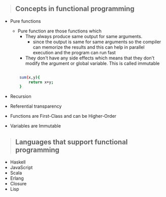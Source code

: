 > ## Concepts  in functional  programming

- Pure functions
    - Pure function are those functions which
        - They always produce same output for same arguments.
            - since the output is same for same arguments so the compiler can memorize the results and this can help in parallel execution and the program can run fast
        - They don't have any side effects which means that they don't modify the argument or global variable. This is called immutable
    ```bash
        
        sum(x,y){
            return x+y;
        }

    ```

- Recursion
- Referential transparency
- Functions are First-Class and can be Higher-Order
- Variables are Immutable




> ## Languages that support functional programming

- Haskell
- JavaScript
- Scala
- Erlang
- Closure
- Lisp
